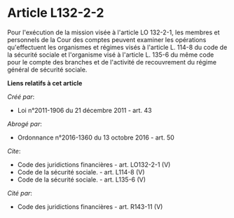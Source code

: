 # Article L132-2-2

Pour l'exécution de la mission visée à l'article LO 132-2-1, les membres et personnels de la Cour des comptes peuvent
examiner les opérations qu'effectuent les organismes et régimes visés à l'article L. 114-8 du code de la sécurité sociale et
l'organisme visé à l'article L. 135-6 du même code pour le compte des branches et de l'activité de recouvrement du régime
général de sécurité sociale.

**Liens relatifs à cet article**

_Créé par_:

  - Loi n°2011-1906 du 21 décembre 2011 - art. 43

_Abrogé par_:

  - Ordonnance n°2016-1360 du 13 octobre 2016 - art. 50

_Cite_:

  - Code des juridictions financières - art. LO132-2-1 (V)
  - Code de la sécurité sociale. - art. L114-8 (V)
  - Code de la sécurité sociale. - art. L135-6 (V)

_Cité par_:

  - Code des juridictions financières - art. R143-11 (V)
